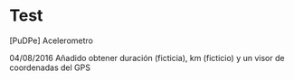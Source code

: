 # Test
[PuDPe] Acelerometro

04/08/2016
Añadido obtener duración (ficticia), km (ficticio) y un visor de coordenadas del GPS
